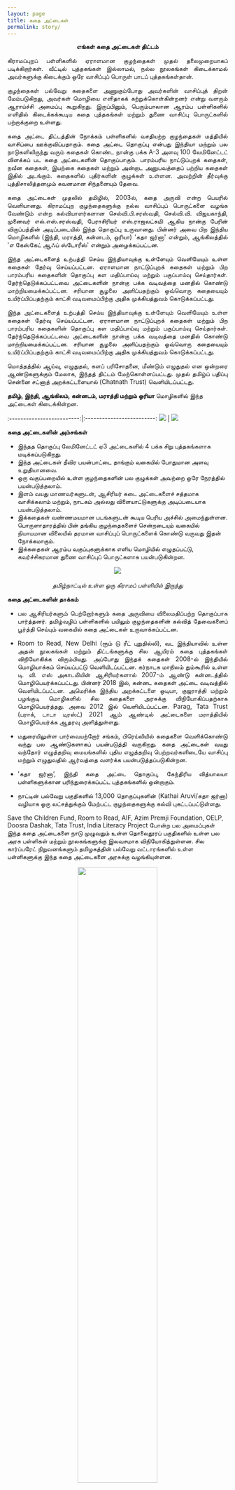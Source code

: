 ```yaml
---
layout: page
title: கதை அட்டைகள்
permalink: story/
---
```

<p style="text-align: center;"><strong>எங்கள் கதை அட்டைகள் திட்டம்</strong></p>

<p style="text-align:justify; text-justify: inter-word">கிராமப்புறப் பள்ளிகளில் ஏராளமான குழந்தைகள் முதல் தலைமுறையாகப் படிக்கிறார்கள்.  வீட்டில் புத்தகங்கள் இல்லாமல், நல்ல நூலகங்கள் கிடைக்காமல் அவர்களுக்கு கிடைக்கும் ஒரே வாசிப்புப் பொருள் பாடப் புத்தகங்கள்தான்.</p>
<p style="text-align:justify; text-justify: inter-word">குழந்தைகள் பல்வேறு கதைகளை அணுகும்போது அவர்களின் வாசிப்புத் திறன் மேம்படுகிறது, அவர்கள் மொழியை எளிதாகக் கற்றுக்கொள்கின்றனர் என்று வளரும் ஆராய்ச்சி அமைப்பு கூறுகிறது. இருப்பினும், பெரும்பாலான ஆரம்ப பள்ளிகளில் எளிதில் கிடைக்கக்கூடிய கதை புத்தகங்கள் மற்றும் துணை வாசிப்பு பொருட்களில் பற்றாக்குறை உள்ளது.</p>   
<p style="text-align:justify; text-justify: inter-word">கதை அட்டை திட்டத்தின் நோக்கம் பள்ளிகளில் வசதியற்ற குழந்தைகள் மத்தியில் வாசிப்பை ஊக்குவிப்பதாகும். கதை அட்டை தொகுப்பு என்பது இந்தியா மற்றும் பல நாடுகளிலிருந்து  வரும் கதைகள் கொண்ட நான்கு பக்க A-3 அளவு 100 லேமினேட்டட் விளக்கப் பட கதை  அட்டைகளின் தொகுப்பாகும். பாரம்பரிய நாட்டுப்புறக் கதைகள், நவீன கதைகள், இயற்கை கதைகள் மற்றும் அன்றாட அனுபவத்தைப் பற்றிய கதைகள் இதில் அடங்கும். கதைகளில் புதிர்களின் குழுக்கள் உள்ளன. அவற்றின் தீர்வுக்கு புத்திசாலித்தனமும் கவனமான சிந்தனையும் தேவை.</p>
<p style="text-align:justify; text-justify: inter-word">கதை அட்டைகள் முதலில் தமிழில், 2003ல், கதை அருவி என்ற பெயரில் வெளியானது. கிராமப்புற குழந்தைகளுக்கு நல்ல வாசிப்புப் பொருட்களை வழங்க வேண்டும் என்ற கல்வியாளர்களான செல்வி.பி.சரஸ்வதி, செல்வி.வி. விஜயகாந்தி, முனைவர் எல்.எஸ்.சரஸ்வதி, பேராசிரியர் எஸ்.ராஜலட்சுமி ஆகிய நான்கு பேரின் விருப்பத்தின் அடிப்படையில் இந்த தொகுப்பு உருவானது. பின்னர் அவை பிற இந்திய மொழிகளில் (இந்தி, மராத்தி, கன்னடம், ஒரியா) 'கதா ஜர்னா' என்றும், ஆங்கிலத்தில் 'எ கேஸ்கேட் ஆஃப் ஸ்டோரீஸ்' என்றும் அழைக்கப்பட்டன.</p>
<p style="text-align:justify; text-justify: inter-word">இந்த அட்டைகளைத் உற்பத்தி செய்ய இந்தியாவுக்கு உள்ளேயும் வெளியேயும் உள்ள கதைகள் தேர்வு செய்யப்பட்டன.  ஏராளமான நாட்டுப்புறக் கதைகள் மற்றும் பிற பாரம்பரிய கதைகளின் தொகுப்பு கள மதிப்பாய்வு மற்றும் பகுப்பாய்வு செய்தார்கள். தேர்ந்தெடுக்கப்பட்டவை அட்டைகளின் நான்கு பக்க வடிவத்தை மனதில் கொண்டு மாற்றியமைக்கப்பட்டன. சரியான சூழலை அளிப்பதற்கும் ஒவ்வொரு கதையையும் உயிர்ப்பிப்பதற்கும் காட்சி வடிவமைப்பிற்கு அதிக முக்கியத்துவம் கொடுக்கப்பட்டது.</p>
<p style="text-align:justify; text-justify: inter-word">இந்த அட்டைகளைத் உற்பத்தி செய்ய இந்தியாவுக்கு உள்ளேயும் வெளியேயும் உள்ள கதைகள் தேர்வு செய்யப்பட்டன.  ஏராளமான நாட்டுப்புறக் கதைகள் மற்றும் பிற பாரம்பரிய கதைகளின் தொகுப்பு கள மதிப்பாய்வு மற்றும் பகுப்பாய்வு செய்தார்கள். தேர்ந்தெடுக்கப்பட்டவை அட்டைகளின் நான்கு பக்க வடிவத்தை மனதில் கொண்டு மாற்றியமைக்கப்பட்டன. சரியான சூழலை அளிப்பதற்கும் ஒவ்வொரு கதையையும் உயிர்ப்பிப்பதற்கும் காட்சி வடிவமைப்பிற்கு அதிக முக்கியத்துவம் கொடுக்கப்பட்டது.</p>
<p style="text-align:justify; text-justify: inter-word">மொத்தத்தில் ஆய்வு, எழுதுதல், களப் பரிசோதனை, மீண்டும் எழுதுதல் என ஒன்றரை ஆண்டுகளுக்கும் மேலாக, இந்தத் திட்டம் மேற்கொள்ளப்பட்டது. முதல் தமிழ்ப் பதிப்பு சென்னை சட்னாத் அறக்கட்டளையால் (Chatnath Trust) வெளியிடப்பட்டது.</p>

**தமிழ், இந்தி, ஆங்கிலம், கன்னடம், மராத்தி மற்றும் ஒரியா** மொழிகளில் இந்த அட்டைகள் கிடைக்கின்றன.



:-------------------------:|:-------------------------:
![](../assets/images/story_cards_1.jpg)  |  ![](../assets/images/story_cards_2.jpg)


**கதை அட்டைகளின் அம்சங்கள்**
 - இந்தத தொகுப்பு லேமினேட்டட் ஏ3 அட்டைகளில் 4 பக்க சிறு புத்தகங்களாக மடிக்கப்படுகிறது.
 - இந்த அட்டைகள் தீவிர பயன்பாட்டை தாங்கும் வகையில் போதுமான அளவு உறுதியானவை.
 - ஒரு வகுப்பறையில் உள்ள குழந்தைகளின் பல குழுக்கள் அவற்றை ஒரே நேரத்தில் பயன்படுத்தலாம்.
 - இளம் வயது மாணவர்களுடன்,  ஆசிரியர் கடை அட்டைகளைச் சத்தமாக வாசிக்கலாம் மற்றும், நாடகம் அல்லது விளையாட்டுகளுக்கு அடிப்படையாக பயன்படுத்தலாம்.
 - இக்கதைகள் வண்ணமயமான படங்களுடன் கூடிய பெரிய அச்சில் அமைந்துள்ளன. பொருளாதாரத்தில் பின் தங்கிய குழந்தைகளைச் சென்றடையும் வகையில் நியாயமான விலையில் தரமான வாசிப்புப் பொருட்களைக் கொண்டு வருவது இதன் நோக்கமாகும்.
 - இக்கதைகள் ஆரம்ப வகுப்புகளுக்காக எளிய மொழியில் எழுதப்பட்டு, கவர்ச்சிகரமான துணை வாசிப்புப் பொருட்களாக பயன்படுகின்றன.


<p align="center">
  <img src="../assets/images/story_cards_3.jpg">
  <br>
  <br>
  <em>தமிழ்நாட்டில் உள்ள ஒரு கிராமப் பள்ளியில் இருந்து</em>
</p>


**கதை அட்டைகளின் தாக்கம்**

 - <p style="text-align:justify; text-justify: inter-word">பல ஆசிரியர்களும் பெற்றோர்களும் கதை அருவியை விலைமதிப்பற்ற தொகுப்பாக பார்த்தனர். தமிழ்வழிப் பள்ளிகளில் பயிலும் குழந்தைகளின் கல்வித் தேவைகளைப் பூர்த்தி செய்யும் வகையில் கதை அட்டைகள் உருவாக்கப்பட்டன.</p>
 - <p style="text-align:justify; text-justify: inter-word">Room to Read, New Delhi (ரூம் டு ரீட் புதுதில்லி), வட இந்தியாவில் உள்ள அதன் நூலகங்கள் மற்றும் திட்டங்களுக்கு சில ஆயிரம் கதை புத்தகங்கள் விநியோகிக்க விரும்பியது.  அப்போது இந்தக் கதைகள் 2008-ல் இந்தியில் மொழியாக்கம் செய்யப்பட்டு வெளியிடப்பட்டன. கர்நாடக மாநிலம் தும்கூரில் உள்ள டி. வி. எஸ் அகாடமியின் ஆசிரியர்களால் 2007-ம் ஆண்டு கன்னடத்தில் மொழிபெயர்க்கப்பட்டது. பின்னர் 2018 இல், கன்னட கதைகள் அட்டை வடிவத்தில் வெளியிடப்பட்டன. அமெரிக்க இந்திய அறக்கட்டளை ஒடியா, குஜராத்தி மற்றும் பழங்குடி மொழிகளில் சில கதைகளை அரசுக்கு விநியோகிப்பதற்காக மொழிபெயர்த்தது. அவை 2012 இல் வெளியிடப்பட்டன. Parag, Tata Trust (பராக், டாடா டிரஸ்ட்) 2021 ஆம் ஆண்டில் அட்டைகளை மராத்தியில் மொழிபெயர்க்க ஆதரவு அளித்துள்ளது.</p>
 - <p style="text-align:justify; text-justify: inter-word">மதுரையிலுள்ள பார்வையற்றோர் சங்கம்,   பிரெய்லியில் கதைகளை வெளிக்கொண்டு வந்து பல ஆண்டுகளாகப் பயன்படுத்தி வருகிறது. கதை அட்டைகள் வயது வந்தோர் எழுத்தறிவு மையங்களில் புதிய எழுத்தறிவு பெற்றவர்களிடையே வாசிப்பு மற்றும் எழுதுவதில் ஆர்வத்தை வளர்க்க பயன்படுத்தப்படுகின்றன.</p>
 - <p style="text-align:justify; text-justify: inter-word">'கதா ஜர்னா’, இந்தி கதை அட்டை தொகுப்பு, கேந்திரிய வித்யாலயா பள்ளிகளுக்கான பரிந்துரைக்கப்பட்ட புத்தகங்களில் ஒன்றாகும். </p> 
 - <p style="text-align:justify; text-justify: inter-word">நாட்டின் பல்வேறு பகுதிகளில் 13,000 தொகுப்புகளின் (Kathai Aruvi/கதா ஜர்னா) வழியாக ஒரு லட்சத்துக்கும் மேற்பட்ட குழந்தைகளுக்கு கல்வி புகட்டப்பட்டுள்ளது.
Save the Children Fund, Room to Read, AIF, Azim Premji Foundation, OELP, Doosra Dashak, Tata Trust, India Literacy Project போன்ற பல அமைப்புகள் இந்த கதை அட்டைகளை நாடு முழுவதும் உள்ள தொலைதூரப் பகுதிகளில் உள்ள பல அரசு பள்ளிகள் மற்றும் நூலகங்களுக்கு இலவசமாக விநியோகித்துள்ளன.
சில கார்ப்பரேட் நிறுவனங்களும் தமிழகத்தின் பல்வேறு வட்டாரங்களில் உள்ள பள்ளிகளுக்கு இந்த கதை அட்டைகளை அரசுக்கு வழங்கியுள்ளன.</p>

 <p align="center">
  <img width="60%" src="../assets/images/story_cards_4.jpg">
  <br>
  <br>
  <em>ராஜஸ்தானில் உள்ள ஒரு பழங்குடி கிராமத்திலிருந்து</em>
</p>

 - <p style="text-align:justify; text-justify: inter-word">தமிழ்நாடு சமூக பாதுகாப்புத் துறையுடன் இணைந்து தமிழ்நாட்டிலுள்ள பல்வேறு குழந்தைகள் இல்லங்கள் மற்றும் அனாதை இல்லங்களுக்கு தமிழ் கதை அட்டைகள் வழங்கப்பட்டன.</p>
 - <p style="text-align:justify; text-justify: inter-word">அண்மையில், பல கல்வியாளர்களின் கோரிக்கைகளின் அடிப்படையில், கதை அருவி ஆங்கிலக் ஆங்கிலம் கற்றவர்களுக்காக ஆங்கிலத்தில் மொழிபெயர்க்கப்பட்டு, 'A Cascade of Stories' என்ற ஆங்கில கதை அட்டைகளாக 2022-ல் வெளியிடப்பட்டன.</p>

<br>
<p align="center">
  <img width="80%" src="../assets/images/story_cards_9.jpg">
  <br>
  <br>
  <em>ஆங்கில கதை அட்டைகள்</em>
</p>


**ஊடகம் (Media coverage)**

<p style="text-align:justify; text-justify: inter-word">'தி இந்து' நாளிதழில் 'கதை அருவி' கதை அட்டைகள் குறித்து கட்டுரைகள் எழுதப்பட்டன. 'பொருளாதார டைம்ஸ்', 'டைம்ஸ் ஆஃப் இந்தியா' மற்றும் 'தினகரன்', 'தினமணி' போன்ற தமிழ் நாளிதழ்களும், 2003-ம் ஆண்டு வெளியான 'கல்கி' வார இதழும் கட்டுரைகளை வெளியிட்டன. மிக சமீபத்தில் 'தி இந்து' 2019 ஆம் ஆண்டில் கன்னட கதை அட்டைகள் பற்றி ஒரு கட்டுரையை வெளியிட்டது –</p>
[<span style="text-decoration: underline">https://www.thehindu.com/entertainment/art/telling-stories-putting-ideas/article30286560.ece</span>](https://www.thehindu.com/entertainment/art/telling-stories-putting-ideas/article30286560.ece)

டைம்ஸ் ஆஃப் இந்தியா செய்தியில் ஆங்கில அட்டைகள் பாராட்டப்பட்டன –
[<span style="text-decoration: underline">https://m.timesofindia.com/city/coimbatore/a-trump-card-for-every-child/articleshow/97836292.cms</span>](https://m.timesofindia.com/city/coimbatore/a-trump-card-for-every-child/articleshow/97836292.cms)
<p style="text-align:justify; text-justify: inter-word">தமிழ்நாட்டின் சில மாவட்டங்களில் உள்ள ஆசிரியர்கள் மற்றும் குழந்தைகளின் பதில்களின் அடிப்படையில் கதை அருவி கதை அட்டைகளின் தாக்கம் குறித்த ஆய்வுக் கட்டுரை சென்னை டிவிஎஸ் கல்விச் சங்கம், சென்னை 2007 ஆம் ஆண்டு 'டீச்சர்ஸ் டாக்' இதழில் வெளியிடப்பட்டது.</p>


:-------------------------:|:-------------------------:
![](../assets/images/story_cards_5.jpg)  |  ![](../assets/images/story_cards_6.jpg)

<p style="text-align:center"><em>கதை அருவி படிக்கும் குழந்தைகள் (தமிழ்நாடு)</em></p>

<p style="text-align:justify; text-justify: inter-word">ஆசிரியர்கள், பெற்றோர்கள் மற்றும் குழந்தைகள் கல்வியில் பணிபுரியும் பிறரிடமிருந்து வரும் கருத்துக்கள் இந்தக் கதை அட்டைகளின் மிகப்பெரிய தாக்கத்தைக் காட்டுகின்றன. குழந்தைகள் ஆர்வத்துடன் கதைகளைப் படிக்கிறார்கள். ஆசிரியர்கள் அதை மொழித் திறன், நாடகமாக்கல், வரைதல் மற்றும் படைப்புத் திறன்களை வளர்ப்பதற்கான மதிப்புமிக்க கருவியாகக் கருதுகின்றனர்.
இது குறிப்பாக கோவிட் தொற்றின் போது இருந்தது; வடக்கில் இருந்து எமக்குக் கிடைத்த பின்னூட்டம் ஒன்று கூறியது:</p>


<p style="text-align:justify; text-justify: inter-word"><em>“....இந்த கோவிட் முடக்குதல் காலத்தில் பள்ளிகள் கிட்டத்தட்ட இரண்டு ஆண்டுகளாக மூடப்பட்டுள்ளன. இந்தக் காலத்தில் குழந்தைகளை வாசிப்பதற்கும் எழுதுவதற்கும் இணைப்பது ஒரு சவாலாக மாறிவிட்டது. மாணவர்கள் அடுத்த வகுப்பிற்கு உயர்த்தப்பட்டனர். ஆனால் அவர்களால் வகுப்புகளில் உள்ள நிலைக்கு ஏற்றவாறு கற்க முடியவில்லை. அத்தகைய சூழ்நிலையில் நாங்கள் பெற்றோருடன் கலந்துரையாடி சிறிய சமூக வகுப்புகளை ஆரம்பித்தோம். இந்த சமூக வகுப்புகளில் மற்ற கற்பித்தல் மற்றும் கற்றல் பொருட்களுடன் நாங்கள் கதா ஜர்னாவையும் பயன்படுத்தினோம். இந்தக் கதைகள் குழந்தைகளின் வாசிப்பு, கலந்துரையாடல், கருத்துக்களை வெளிப்படுத்தும் திறன், அசல் எழுத்துத் திறன் ஆகியவற்றை முன்னோடியில்லாத வகையில் வளர்த்தெடுத்தன. இந்த அட்டைகள் குழந்தைகளின் வாசிப்பு மற்றும் எழுதுதலை ஊக்குவிப்பதில் தொடர்ச்சியான ஆதரவை வழங்குகின்றன. நன்றியுடன்...”</em></p>

<p style="text-align:justify; text-justify: inter-word">சேலம் மாவட்டத்தில் உள்ள அரசு பள்ளிகள், கதை அருவி, குழந்தைகளை சொந்தமாக கதைகள் எழுதவும், மாதிரிகள், பொம்மைகள், முட்டுகளை உருவாக்கவும், கதைகளை உருவாக்கவும் ஊக்குவிக்கிறது என்று தெரிவித்தன.</p>

<p style="text-align:justify; text-justify: inter-word">பல ஆண்டுகளாக கதை அட்டைகளைப் பயன்படுத்தி குழந்தைகள் மற்றும் ஆசிரியர்களுடன் பல ஆக்கப்பூர்வமான எழுத்து மற்றும் கதைசொல்லல் பட்டறைகள் நடத்தப்பட்டன. 2018 ஆம் ஆண்டில், லக்னோவின் சஞ்சித் ஸ்மிருதியுடன் இணைந்து, கேந்திரிய வித்யாலயா சங்கதன் வடக்கு மண்டலத்தில் உள்ள கே. வி. ஆசிரியர்களுக்கான தொடர் கதைசொல்லல் பட்டறைகளை நடத்தியது. கதா ஜர்னா என்ற ஹிந்தி கதை அட்டைகளுக்கு KV ஆசிரியர்கள் உற்சாகமாக பதிலளித்தனர்.</p>

:-------------------------:|:-------------------------:
![](../assets/images/story_cards_7.jpg)  |  ![](../assets/images/story_cards_8.jpg) |

![](../assets/images/story_cards_children_9.jpg)


<p align="center">
  <em>உத்தரகண்ட், நைனிடால், ஒரு நூலகத்தில் கதா ஜர்னா வாசிப்பு</em>
</p>

<br>
<p style="text-align:justify; text-justify: inter-word">ஒரு சில வெளிநாட்டு குழுக்கள் குழந்தைகளுக்கு மொழியை கற்பிக்க கதை அட்டைகளைப் பயன்படுத்துவதாகவும் தெரிவித்துள்ளன.</p>

<p style="text-align:justify; text-justify: inter-word">கொரோனா தொற்று காரணமாக குழந்தைகள் தங்கள் வீட்டிலிருந்து படிக்கும் வகையில் கதை அட்டைகளை இணையத்தில் (online) வைக்க வேண்டும் என்ற கணிசமான கோரிக்கை இருந்தது. ஹிந்தியில் கதா ஜர்னா இணையத்தில் (online) போடப்பட்டது - அவற்றைப் பார்க்க [<span style="text-decoration: underline">இங்கே</span>](../storycards/hindi/index.html) கிளிக் செய்யவும்.</p>

<!-- ![](../assets/images/story_cards_children_1.jpg)  -->

:-------------------------:|:-------------------------:
![](../assets/images/story_cards_children_3.jpg)  |  ![](../assets/images/story_cards_children_7.jpg)
 

<p style="text-align:center"><em>சில பள்ளிக் குழந்தைகள் தங்கள் பள்ளிகளில் கதை அட்டைகளைப் பயன்படுத்துகின்றனர்</em></p>


**கதை அட்டைகள் திட்டத்தின் நிதி - ஆதரவுக்கான கோரிக்கை**


<p style="text-align:justify; text-justify: inter-word">ராஜலக்ஷ்மி சீனிவாசன் நினைவு அறக்கட்டளையானது பல்வேறு தன்னார்வ தொண்டு நிறுவனங்கள் மற்றும் நன்கொடையாளர்களுடனான உதவியின்  மூலம் கதை அட்டைகளை வெளியிட்டு கிராமப்புற பள்ளிகளுக்கு விநியோகித்து வருகிறது. ஆனால் ஆயிரக்கணக்கான பள்ளிகளைக் கொண்ட நம்மைப் போன்ற ஒரு பரந்த நாட்டில்  இன்னும் செய்ய வேண்டியது நிறையகதை அட்டைகளுக்கான கார்டுகளுக்கான தேவை அதிகரித்து வருவதால், அறக்கட்டளைக்கு கூடுதல் ஆதாரங்கள் தேவைப்படுகின்றன. மேலும் நாங்கள் தனிநபர்கள் மற்றும் நிறுவனங்களிடமிருந்து நிதி உதவியை நாடுகிறோம்.
100 லேமினேட் செய்யப்பட்ட ஸ்டோரி கார்டுகளின் ஒரு தொகுப்பு ஒரு பள்ளிக்கு சென்றடைவதற்கு ரூ.1400/ தொகை தேவைப்படுகிறது, மேலும் ஒரு முழு வகுப்பினரும் ஒரே நேரத்தில் அட்டைகளைப் பயன்படுத்தலாம். 1000 பள்ளிகளுக்கு 14 லட்சம் தேவை. பள்ளிகளுக்கு கதை அட்டைகளை விநியோகிக்க நன்கொடையாளர்கள் ஒரு முழு குழுமம் (cluster)/ வட்டாரம்(Block) /மாவட்டத்தை எடுத்துக் கொள்ளலாம். அறக்கட்டளைக்கான நன்கொடைகளுக்கு வருமான வரி  80 ஜி விதிகளின் கீழ் வரி விலக்கு அளிக்கப்பட்டுள்ளது, அத்துடன் வருமான வரித் துறையால் CSR நிதியைப் பெறுவதற்கு நாங்கள் அங்கீகரிக்கப்பட்டுள்ளோம்.</p>


<p style="text-align: center;"><a href="#" onClick="history.go(-1)">திரும்பிச் செல்</a></p>

